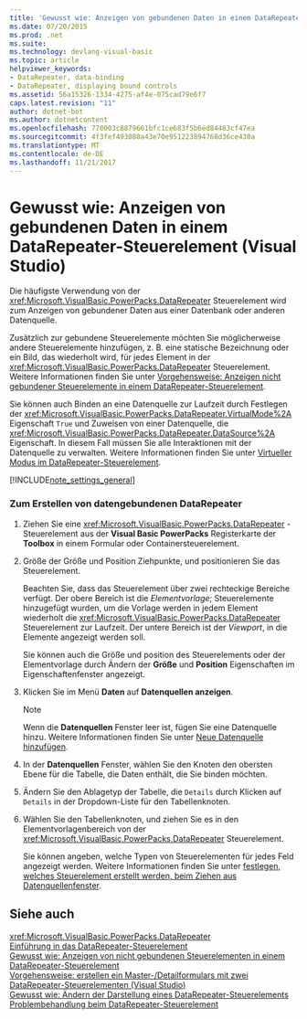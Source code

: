 ```yaml
---
title: 'Gewusst wie: Anzeigen von gebundenen Daten in einem DataRepeater-Steuerelement (Visual Studio)'
ms.date: 07/20/2015
ms.prod: .net
ms.suite: 
ms.technology: devlang-visual-basic
ms.topic: article
helpviewer_keywords:
- DataRepeater, data-binding
- DataRepeater, displaying bound controls
ms.assetid: 56a15326-1334-4275-af4e-075cad79e6f7
caps.latest.revision: "11"
author: dotnet-bot
ms.author: dotnetcontent
ms.openlocfilehash: 770003c8879661bfc1ce683f5b6ed84483cf47ea
ms.sourcegitcommit: 4f3fef493080a43e70e951223894768d36ce430a
ms.translationtype: MT
ms.contentlocale: de-DE
ms.lasthandoff: 11/21/2017
---
```

# <a name="how-to-display-bound-data-in-a-datarepeater-control-visual-studio"></a>Gewusst wie: Anzeigen von gebundenen Daten in einem DataRepeater-Steuerelement (Visual Studio)
Die häufigste Verwendung von der <xref:Microsoft.VisualBasic.PowerPacks.DataRepeater> Steuerelement wird zum Anzeigen von gebundener Daten aus einer Datenbank oder anderen Datenquelle.  
  
 Zusätzlich zur gebundene Steuerelemente möchten Sie möglicherweise andere Steuerelemente hinzufügen, z. B. eine statische Bezeichnung oder ein Bild, das wiederholt wird, für jedes Element in der <xref:Microsoft.VisualBasic.PowerPacks.DataRepeater> Steuerelement. Weitere Informationen finden Sie unter [Vorgehensweise: Anzeigen nicht gebundener Steuerelemente in einem DataRepeater-Steuerelement](../../../visual-basic/developing-apps/windows-forms/how-to-display-unbound-controls-in-a-datarepeater-control-visual-studio.md).  
  
 Sie können auch Binden an eine Datenquelle zur Laufzeit durch Festlegen der <xref:Microsoft.VisualBasic.PowerPacks.DataRepeater.VirtualMode%2A> Eigenschaft `True` und Zuweisen von einer Datenquelle, die <xref:Microsoft.VisualBasic.PowerPacks.DataRepeater.DataSource%2A> Eigenschaft. In diesem Fall müssen Sie alle Interaktionen mit der Datenquelle zu verwalten. Weitere Informationen finden Sie unter [Virtueller Modus im DataRepeater-Steuerelement](../../../visual-basic/developing-apps/windows-forms/virtual-mode-in-the-datarepeater-control-visual-studio.md).  
  
[!INCLUDE[note_settings_general](~/includes/note-settings-general-md.md)]  
  
### <a name="to-create-a-data-bound-datarepeater"></a>Zum Erstellen von datengebundenen DataRepeater  
  
1.  Ziehen Sie eine <xref:Microsoft.VisualBasic.PowerPacks.DataRepeater> -Steuerelement aus der **Visual Basic PowerPacks** Registerkarte der **Toolbox** in einem Formular oder Containersteuerelement.  
  
2.  Größe der Größe und Position Ziehpunkte, und positionieren Sie das Steuerelement.  
  
     Beachten Sie, dass das Steuerelement über zwei rechteckige Bereiche verfügt. Der obere Bereich ist die *Elementvorlage*; Steuerelemente hinzugefügt wurden, um die Vorlage werden in jedem Element wiederholt die <xref:Microsoft.VisualBasic.PowerPacks.DataRepeater> Steuerelement zur Laufzeit. Der untere Bereich ist der *Viewport*, in die Elemente angezeigt werden soll.  
  
     Sie können auch die Größe und position des Steuerelements oder der Elementvorlage durch Ändern der **Größe** und **Position** Eigenschaften im Eigenschaftenfenster angezeigt.  
  
3.  Klicken Sie im Menü **Daten** auf **Datenquellen anzeigen**.  
  
    > [!NOTE]
    >  Wenn die **Datenquellen** Fenster leer ist, fügen Sie eine Datenquelle hinzu. Weitere Informationen finden Sie unter [Neue Datenquelle hinzufügen](/visualstudio/data-tools/add-new-data-sources).  
  
4.  In der **Datenquellen** Fenster, wählen Sie den Knoten den obersten Ebene für die Tabelle, die Daten enthält, die Sie binden möchten.  
  
5.  Ändern Sie den Ablagetyp der Tabelle, die `Details` durch Klicken auf `Details` in der Dropdown-Liste für den Tabellenknoten.  
  
6.  Wählen Sie den Tabellenknoten, und ziehen Sie es in den Elementvorlagenbereich von der <xref:Microsoft.VisualBasic.PowerPacks.DataRepeater> Steuerelement.  
  
     Sie können angeben, welche Typen von Steuerelementen für jedes Feld angezeigt werden. Weitere Informationen finden Sie unter [festlegen, welches Steuerelement erstellt werden, beim Ziehen aus Datenquellenfenster](/visualstudio/data-tools/set-the-control-to-be-created-when-dragging-from-the-data-sources-window).  
  
## <a name="see-also"></a>Siehe auch  
 <xref:Microsoft.VisualBasic.PowerPacks.DataRepeater>  
 [Einführung in das DataRepeater-Steuerelement](../../../visual-basic/developing-apps/windows-forms/introduction-to-the-datarepeater-control-visual-studio.md)  
 [Gewusst wie: Anzeigen von nicht gebundenen Steuerelementen in einem DataRepeater-Steuerelement](../../../visual-basic/developing-apps/windows-forms/how-to-display-unbound-controls-in-a-datarepeater-control-visual-studio.md)  
 [Vorgehensweise: erstellen ein Master-/Detailformulars mit zwei DataRepeater-Steuerelementen (Visual Studio)](../../../visual-basic/developing-apps/windows-forms/how-to-create-a-master-detail-form-by-using-two-datarepeater-controls.md)  
 [Gewusst wie: Ändern der Darstellung eines DataRepeater-Steuerelements](../../../visual-basic/developing-apps/windows-forms/how-to-change-the-appearance-of-a-datarepeater-control-visual-studio.md)  
 [Problembehandlung beim DataRepeater-Steuerelement](../../../visual-basic/developing-apps/windows-forms/troubleshooting-the-datarepeater-control-visual-studio.md)
